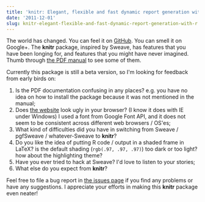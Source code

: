 ```yaml
---
title: 'knitr: Elegant, flexible and fast dynamic report generation with R'
date: '2011-12-01'
slug: knitr-elegant-flexible-and-fast-dynamic-report-generation-with-r
---
```


The world has changed. You can feel it on [GitHub](https://github.com/yihui/knitr). You can smell it on Google+. The **knitr** package, inspired by Sweave, has features that you have been longing for, and features that you might have never imagined. Thumb through [the PDF manual](https://github.com/yihui/knitr/releases/download/doc/knitr-manual.pdf) to see some of them.

Currently this package is still a beta version, so I'm looking for feedback from early birds on:

1. Is the PDF documentation confusing in any places? e.g. you have no idea on how to install the package because it was not mentioned in the manual;
1. Does [the website](/knitr) look ugly in your browser? (I know it does with IE under Windows) I used a font from Google Font API, and it does not seem to be consistent across different web browsers / OS'es;
1. What kind of difficulties did you have in switching from Sweave / pgfSweave / whatever-Sweave to **knitr**?
1. Do you like the idea of putting R code / output in a shaded frame in LaTeX? is the default shading (`rgb(.97, .97, .97)`) too dark or too light? how about the highlighting theme?
1. Have you ever tried to hack at Sweave? I'd love to listen to your stories;
1. What else do you expect from **knitr**?

Feel free to file a bug report in [the issues page](https://github.com/yihui/knitr/issues) if you find any problems or have any suggestions. I appreciate your efforts in making this **knitr** package even neater!

